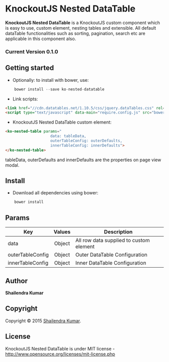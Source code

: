 # KnockoutJS Nested DataTable
**KnockoutJS Nested DataTable** is a KnockoutJS custom component which is easy to use, custom element, nesting tables and extensible. All default dataTable functionalities such as sorting, pagination, search etc are applicable in this component also.
### Current Version 0.1.0

## Getting started
* Optionally: to install with bower, use:
```js
	bower install --save ko-nested-datatable
```

* Link scripts:

```html
<link href="//cdn.datatables.net/1.10.5/css/jquery.dataTables.css" rel="stylesheet" />
<script type="text/javascript" data-main="require.config.js" src="bower_components/requirejs/require.js"></script>
```

* KnockoutJS Nested DataTable custom element: 

```html
<ko-nested-table params="
					data: tableData,
					outerTableConfig: outerDefaults,
					innerTableConfig: innerDefaults">
</ko-nested-table>
```
tableData, outerDefaults and innerDefaults are the properties on page view modal.

## Install

* Download all dependencies using bower: 
```js
	bower install
```

## Params

| Key                       |  Values     |  Description                                       |
| --------------------------|:-----------:|----------------------------------------------------|
| data                      |  Object     | All row data supplied to custom element            |
| outerTableConfig		    |  Object	  | Outer DataTable Configuration					   |
| innerTableConfig          |  Object	  | Inner DataTable Configuration                      |

		
## Author
**Shailendra Kumar**

## Copyright
Copyright © 2015 [Shailendra Kumar](http://masterofweb.in).

## License 
KnockoutJS Nested DataTable is under MIT license - http://www.opensource.org/licenses/mit-license.php